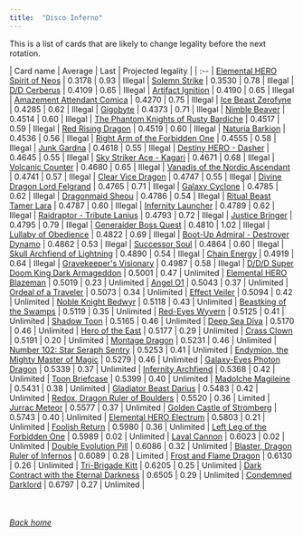 ```yaml
---
title:  "Disco Inferno"
---
```


This is a list of cards that are likely to change legality before the next rotation.

| Card name | Average | Last | Projected legality |
| :-- |
[Elemental HERO Spirit of Neos](https://db.ygoprodeck.com/card/?search=Elemental%20HERO%20Spirit%20of%20Neos) | 0.3178 | 0.93 | Illegal |
[Solemn Strike](https://db.ygoprodeck.com/card/?search=Solemn%20Strike) | 0.3530 | 0.78 | Illegal |
[D/D Cerberus](https://db.ygoprodeck.com/card/?search=D/D%20Cerberus) | 0.4109 | 0.65 | Illegal |
[Artifact Ignition](https://db.ygoprodeck.com/card/?search=Artifact%20Ignition) | 0.4190 | 0.65 | Illegal |
[Amazement Attendant Comica](https://db.ygoprodeck.com/card/?search=Amazement%20Attendant%20Comica) | 0.4270 | 0.75 | Illegal |
[Ice Beast Zerofyne](https://db.ygoprodeck.com/card/?search=Ice%20Beast%20Zerofyne) | 0.4285 | 0.62 | Illegal |
[Gigobyte](https://db.ygoprodeck.com/card/?search=Gigobyte) | 0.4373 | 0.71 | Illegal |
[Nimble Beaver](https://db.ygoprodeck.com/card/?search=Nimble%20Beaver) | 0.4514 | 0.60 | Illegal |
[The Phantom Knights of Rusty Bardiche](https://db.ygoprodeck.com/card/?search=The%20Phantom%20Knights%20of%20Rusty%20Bardiche) | 0.4517 | 0.59 | Illegal |
[Red Rising Dragon](https://db.ygoprodeck.com/card/?search=Red%20Rising%20Dragon) | 0.4519 | 0.60 | Illegal |
[Naturia Barkion](https://db.ygoprodeck.com/card/?search=Naturia%20Barkion) | 0.4536 | 0.56 | Illegal |
[Right Arm of the Forbidden One](https://db.ygoprodeck.com/card/?search=Right%20Arm%20of%20the%20Forbidden%20One) | 0.4555 | 0.58 | Illegal |
[Junk Gardna](https://db.ygoprodeck.com/card/?search=Junk%20Gardna) | 0.4618 | 0.55 | Illegal |
[Destiny HERO - Dasher](https://db.ygoprodeck.com/card/?search=Destiny%20HERO%20-%20Dasher) | 0.4645 | 0.55 | Illegal |
[Sky Striker Ace - Kagari](https://db.ygoprodeck.com/card/?search=Sky%20Striker%20Ace%20-%20Kagari) | 0.4671 | 0.68 | Illegal |
[Volcanic Counter](https://db.ygoprodeck.com/card/?search=Volcanic%20Counter) | 0.4680 | 0.65 | Illegal |
[Vanadis of the Nordic Ascendant](https://db.ygoprodeck.com/card/?search=Vanadis%20of%20the%20Nordic%20Ascendant) | 0.4741 | 0.57 | Illegal |
[Clear Vice Dragon](https://db.ygoprodeck.com/card/?search=Clear%20Vice%20Dragon) | 0.4747 | 0.55 | Illegal |
[Divine Dragon Lord Felgrand](https://db.ygoprodeck.com/card/?search=Divine%20Dragon%20Lord%20Felgrand) | 0.4765 | 0.71 | Illegal |
[Galaxy Cyclone](https://db.ygoprodeck.com/card/?search=Galaxy%20Cyclone) | 0.4785 | 0.62 | Illegal |
[Dragonmaid Sheou](https://db.ygoprodeck.com/card/?search=Dragonmaid%20Sheou) | 0.4786 | 0.54 | Illegal |
[Ritual Beast Tamer Lara](https://db.ygoprodeck.com/card/?search=Ritual%20Beast%20Tamer%20Lara) | 0.4787 | 0.60 | Illegal |
[Infernity Launcher](https://db.ygoprodeck.com/card/?search=Infernity%20Launcher) | 0.4789 | 0.62 | Illegal |
[Raidraptor - Tribute Lanius](https://db.ygoprodeck.com/card/?search=Raidraptor%20-%20Tribute%20Lanius) | 0.4793 | 0.72 | Illegal |
[Justice Bringer](https://db.ygoprodeck.com/card/?search=Justice%20Bringer) | 0.4795 | 0.79 | Illegal |
[Generaider Boss Quest](https://db.ygoprodeck.com/card/?search=Generaider%20Boss%20Quest) | 0.4810 | 1.02 | Illegal |
[Lullaby of Obedience](https://db.ygoprodeck.com/card/?search=Lullaby%20of%20Obedience) | 0.4822 | 0.69 | Illegal |
[Boot-Up Admiral - Destroyer Dynamo](https://db.ygoprodeck.com/card/?search=Boot-Up%20Admiral%20-%20Destroyer%20Dynamo) | 0.4862 | 0.53 | Illegal |
[Successor Soul](https://db.ygoprodeck.com/card/?search=Successor%20Soul) | 0.4864 | 0.60 | Illegal |
[Skull Archfiend of Lightning](https://db.ygoprodeck.com/card/?search=Skull%20Archfiend%20of%20Lightning) | 0.4890 | 0.54 | Illegal |
[Chain Energy](https://db.ygoprodeck.com/card/?search=Chain%20Energy) | 0.4919 | 0.64 | Illegal |
[Gravekeeper's Visionary](https://db.ygoprodeck.com/card/?search=Gravekeeper's%20Visionary) | 0.4987 | 0.58 | Illegal |
[D/D/D Super Doom King Dark Armageddon](https://db.ygoprodeck.com/card/?search=D/D/D%20Super%20Doom%20King%20Dark%20Armageddon) | 0.5001 | 0.47 | Unlimited |
[Elemental HERO Blazeman](https://db.ygoprodeck.com/card/?search=Elemental%20HERO%20Blazeman) | 0.5019 | 0.23 | Unlimited |
[Angel O1](https://db.ygoprodeck.com/card/?search=Angel%20O1) | 0.5043 | 0.37 | Unlimited |
[Ordeal of a Traveler](https://db.ygoprodeck.com/card/?search=Ordeal%20of%20a%20Traveler) | 0.5073 | 0.34 | Unlimited |
[Effect Veiler](https://db.ygoprodeck.com/card/?search=Effect%20Veiler) | 0.5094 | 0.42 | Unlimited |
[Noble Knight Bedwyr](https://db.ygoprodeck.com/card/?search=Noble%20Knight%20Bedwyr) | 0.5118 | 0.43 | Unlimited |
[Beastking of the Swamps](https://db.ygoprodeck.com/card/?search=Beastking%20of%20the%20Swamps) | 0.5119 | 0.35 | Unlimited |
[Red-Eyes Wyvern](https://db.ygoprodeck.com/card/?search=Red-Eyes%20Wyvern) | 0.5125 | 0.41 | Unlimited |
[Shadow Toon](https://db.ygoprodeck.com/card/?search=Shadow%20Toon) | 0.5165 | 0.46 | Unlimited |
[Deep Sea Diva](https://db.ygoprodeck.com/card/?search=Deep%20Sea%20Diva) | 0.5170 | 0.46 | Unlimited |
[Hero of the East](https://db.ygoprodeck.com/card/?search=Hero%20of%20the%20East) | 0.5177 | 0.29 | Unlimited |
[Crass Clown](https://db.ygoprodeck.com/card/?search=Crass%20Clown) | 0.5191 | 0.20 | Unlimited |
[Montage Dragon](https://db.ygoprodeck.com/card/?search=Montage%20Dragon) | 0.5231 | 0.46 | Unlimited |
[Number 102: Star Seraph Sentry](https://db.ygoprodeck.com/card/?search=Number%20102:%20Star%20Seraph%20Sentry) | 0.5253 | 0.41 | Unlimited |
[Endymion, the Mighty Master of Magic](https://db.ygoprodeck.com/card/?search=Endymion,%20the%20Mighty%20Master%20of%20Magic) | 0.5279 | 0.46 | Unlimited |
[Galaxy-Eyes Photon Dragon](https://db.ygoprodeck.com/card/?search=Galaxy-Eyes%20Photon%20Dragon) | 0.5339 | 0.37 | Unlimited |
[Infernity Archfiend](https://db.ygoprodeck.com/card/?search=Infernity%20Archfiend) | 0.5368 | 0.42 | Unlimited |
[Toon Briefcase](https://db.ygoprodeck.com/card/?search=Toon%20Briefcase) | 0.5399 | 0.40 | Unlimited |
[Madolche Magileine](https://db.ygoprodeck.com/card/?search=Madolche%20Magileine) | 0.5431 | 0.38 | Unlimited |
[Gladiator Beast Darius](https://db.ygoprodeck.com/card/?search=Gladiator%20Beast%20Darius) | 0.5483 | 0.42 | Unlimited |
[Redox, Dragon Ruler of Boulders](https://db.ygoprodeck.com/card/?search=Redox,%20Dragon%20Ruler%20of%20Boulders) | 0.5520 | 0.36 | Limited |
[Jurrac Meteor](https://db.ygoprodeck.com/card/?search=Jurrac%20Meteor) | 0.5577 | 0.37 | Unlimited |
[Golden Castle of Stromberg](https://db.ygoprodeck.com/card/?search=Golden%20Castle%20of%20Stromberg) | 0.5743 | 0.40 | Unlimited |
[Elemental HERO Electrum](https://db.ygoprodeck.com/card/?search=Elemental%20HERO%20Electrum) | 0.5803 | 0.21 | Unlimited |
[Foolish Return](https://db.ygoprodeck.com/card/?search=Foolish%20Return) | 0.5980 | 0.36 | Unlimited |
[Left Leg of the Forbidden One](https://db.ygoprodeck.com/card/?search=Left%20Leg%20of%20the%20Forbidden%20One) | 0.5989 | 0.02 | Unlimited |
[Laval Cannon](https://db.ygoprodeck.com/card/?search=Laval%20Cannon) | 0.6023 | 0.02 | Unlimited |
[Double Evolution Pill](https://db.ygoprodeck.com/card/?search=Double%20Evolution%20Pill) | 0.6086 | 0.32 | Unlimited |
[Blaster, Dragon Ruler of Infernos](https://db.ygoprodeck.com/card/?search=Blaster,%20Dragon%20Ruler%20of%20Infernos) | 0.6089 | 0.28 | Limited |
[Frost and Flame Dragon](https://db.ygoprodeck.com/card/?search=Frost%20and%20Flame%20Dragon) | 0.6130 | 0.26 | Unlimited |
[Tri-Brigade Kitt](https://db.ygoprodeck.com/card/?search=Tri-Brigade%20Kitt) | 0.6205 | 0.25 | Unlimited |
[Dark Contract with the Eternal Darkness](https://db.ygoprodeck.com/card/?search=Dark%20Contract%20with%20the%20Eternal%20Darkness) | 0.6505 | 0.29 | Unlimited |
[Condemned Darklord](https://db.ygoprodeck.com/card/?search=Condemned%20Darklord) | 0.6797 | 0.27 | Unlimited |

<br>

###### [Back home](index)